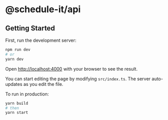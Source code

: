 # @schedule-it/api

## Getting Started

First, run the development server:

```bash
npm run dev
# or
yarn dev
```

Open [http://localhost:4000](http://localhost:4000) with your browser to see the result.

You can start editing the page by modifying `src/index.ts`. The server auto-updates as you edit the file.

To run in production:

```bash
yarn build
# then
yarn start
```

